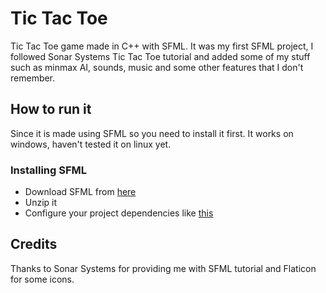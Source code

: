 # Tic Tac Toe

Tic Tac Toe game made in C++ with SFML. It was my first SFML project, I followed Sonar Systems Tic Tac Toe tutorial and added some of my stuff such as minmax AI, sounds, music and some other features that I don't remember. 

## How to run it

Since it is made using SFML so you need to install it first. It works on windows, haven't tested it on linux yet.

### Installing SFML

- Download SFML from [here](https://www.sfml-dev.org/download.php)
- Unzip it
- Configure your project dependencies like [this](https://www.sfml-dev.org/tutorials/2.6/start-vc.php)

## Credits

Thanks to Sonar Systems for providing me with SFML tutorial and Flaticon for some icons.
